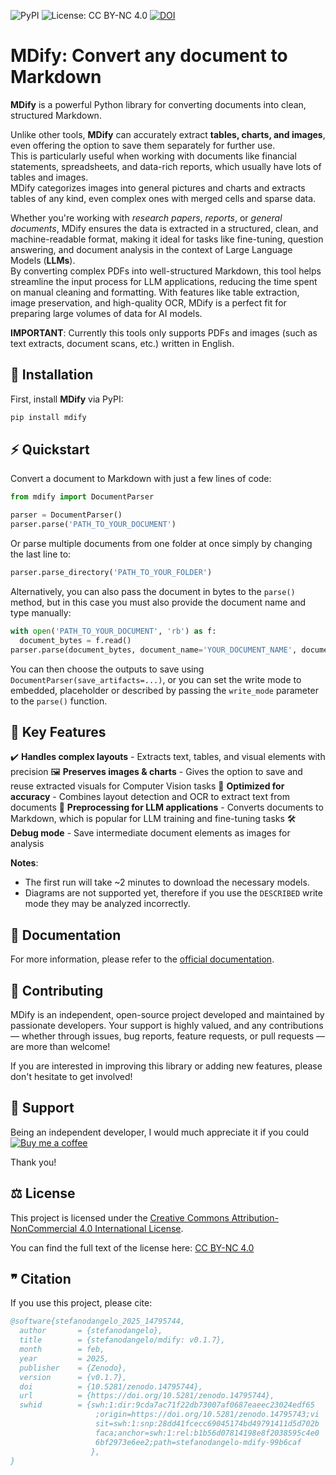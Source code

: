 ![PyPI](https://img.shields.io/pypi/v/mdify?color=red)
![License: CC BY-NC 4.0](https://img.shields.io/badge/License-CC%20BY%20NC%204.0-lightgrey)
[![DOI](https://zenodo.org/badge/DOI/10.5281/zenodo.14795744.svg)](https://doi.org/10.5281/zenodo.14795744)

# MDify: Convert any document to Markdown  

**MDify** is a powerful Python library for converting documents into clean, structured Markdown.

Unlike other tools, **MDify** can accurately extract **tables, charts, and images**, even offering the option to save them separately for further use. \
This is particularly useful when working with documents like financial statements, spreadsheets, and data-rich reports, which usually have lots of tables and images. \
MDify categorizes images into general pictures and charts and extracts tables of any kind, even complex ones with merged cells and sparse data.

Whether you're working with *research papers*, *reports*, or *general documents*, MDify ensures the data is extracted in a structured, clean, and machine-readable format, making it ideal for tasks like fine-tuning, question answering, and document analysis in the context of Large Language Models (**LLMs**). \
By converting complex PDFs into well-structured Markdown, this tool helps streamline the input process for LLM applications, reducing the time spent on manual cleaning and formatting. With features like table extraction, image preservation, and high-quality OCR, MDify is a perfect fit for preparing large volumes of data for AI models.

**IMPORTANT**: Currently this tools only supports PDFs and images (such as text extracts, document scans, etc.) written in English.

## 🚀 Installation  
First, install **MDify** via PyPI:  

```sh
pip install mdify
```


## ⚡ Quickstart  
Convert a document to Markdown with just a few lines of code:
```python
from mdify import DocumentParser

parser = DocumentParser()
parser.parse('PATH_TO_YOUR_DOCUMENT')
```

Or parse multiple documents from one folder at once simply by changing the last line to:
```python
parser.parse_directory('PATH_TO_YOUR_FOLDER')
```

Alternatively, you can also pass the document in bytes to the `parse()` method, but in this case you must also provide the document name and type manually:
```python
with open('PATH_TO_YOUR_DOCUMENT', 'rb') as f:
  document_bytes = f.read()
parser.parse(document_bytes, document_name='YOUR_DOCUMENT_NAME', document_type='pdf')
```

You can then choose the outputs to save using `DocumentParser(save_artifacts=...)`, or you can set the write mode to embedded, placeholder or described by passing the `write_mode` parameter to the `parse()` function.


## 🔹 Key Features  
✔️ **Handles complex layouts** - Extracts text, tables, and visual elements with precision
🖼️ **Preserves images & charts** - Gives the option to save and reuse extracted visuals for Computer Vision tasks
🎯 **Optimized for accuracy** - Combines layout detection and OCR to extract text from documents
🤖 **Preprocessing for LLM applications** - Converts documents to Markdown, which is popular for LLM training and fine-tuning tasks
🛠️ **Debug mode** - Save intermediate document elements as images for analysis

**Notes**:
- The first run will take ~2 minutes to download the necessary models.
- Diagrams are not supported yet, therefore if you use the `DESCRIBED` write mode they may be analyzed incorrectly.


## 📄 Documentation
For more information, please refer to the [official documentation](https://stefanodangelo.github.io/mdify/).


## 🤝 Contributing
MDify is an independent, open-source project developed and maintained by passionate developers. Your support is highly valued, and any contributions — whether through issues, bug reports, feature requests, or pull requests — are more than welcome!

If you are interested in improving this library or adding new features, please don't hesitate to get involved!


## 💖 Support
Being an independent developer, I would much appreciate it if you could\
[![Buy me a coffee](https://img.buymeacoffee.com/button-api/?text=buy%20me%20a%20coffee&emoji="☕"&slug=stefanodangelo&button_colour=FF5F5F&font_colour=ffffff&font_family=Lato&outline_colour=000000&coffee_colour=FFDD00)](https://www.buymeacoffee.com/stefanodangelo)


Thank you!

## ⚖️ License
This project is licensed under the [Creative Commons Attribution-NonCommercial 4.0 International License](LICENSE).

You can find the full text of the license here: [CC BY-NC 4.0](https://creativecommons.org/licenses/by-nc/4.0/legalcode)


## ❞ Citation
If you use this project, please cite:

```bibtex
@software{stefanodangelo_2025_14795744,
  author       = {stefanodangelo},
  title        = {stefanodangelo/mdify: v0.1.7},
  month        = feb,
  year         = 2025,
  publisher    = {Zenodo},
  version      = {v0.1.7},
  doi          = {10.5281/zenodo.14795744},
  url          = {https://doi.org/10.5281/zenodo.14795744},
  swhid        = {swh:1:dir:9cda7ac71f22db73007af0687eaeec23024edf65
                   ;origin=https://doi.org/10.5281/zenodo.14795743;vi
                   sit=swh:1:snp:28dd41fcecc69045174bd49791411d5d702b
                   faca;anchor=swh:1:rel:b1b56d07814198e8f2038595c4e0
                   6bf2973e6ee2;path=stefanodangelo-mdify-99b6caf
                  },
}
```
